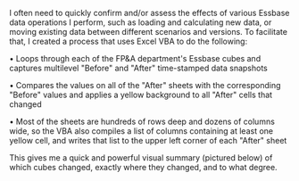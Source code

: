 I often need to quickly confirm and/or assess the effects of various Essbase data operations I perform, such as loading and calculating new data, or moving existing data between different scenarios and versions. To facilitate that, I created a process that uses Excel VBA to do the following:

• Loops through each of the FP&A department's Essbase cubes and captures multilevel "Before" and "After" time-stamped data snapshots 

• Compares the values on all of the "After" sheets with the corresponding "Before" values and applies a yellow background to all "After" cells that changed

• Most of the sheets are hundreds of rows deep and dozens of columns wide, so the VBA also compiles a list of columns containing at least one yellow cell, and writes that list to the upper left corner of each "After" sheet

This gives me a quick and powerful visual summary (pictured below) of which cubes changed, exactly where they changed, and to what degree.
